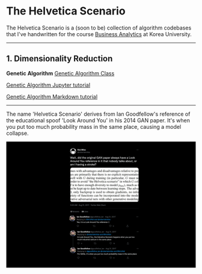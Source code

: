 # The Helvetica Scenario

The Helvetica Scenario is a (soon to be) collection of algorithm codebases
that I've handwritten for the course [Business Analytics](https://github.com/pilsung-kang/Business-Analytics-IME654-)
at Korea University.

--------------------------

## 1. Dimensionality Reduction

**Genetic Algorithm**
[Genetic Algorithm Class](https://github.com/tomtom1103/The_Helvetica_Scenario/blob/main/genetic_algorithm/GeneticAlgorithm.py)

[Genetic Algorithm Jupyter tutorial](https://github.com/tomtom1103/The_Helvetica_Scenario/blob/main/genetic_algorithm/GA_tutorial.ipynb)

[Genetic Algorithm Markdown tutorial](https://github.com/tomtom1103/The_Helvetica_Scenario/blob/main/genetic_algorithm/GA_tutorial.md)








--------------------------
The name 'Helvetica Scenario' derives from Ian Goodfellow's reference of the educational spoof 'Look Around You' in his 2014 GAN paper.
It's when you put too much probability mass in the same place, causing a model collapse.


![](images/helvetica.png)